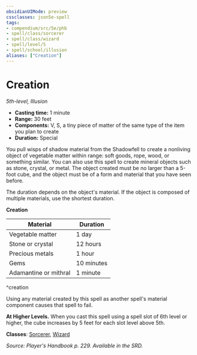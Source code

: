 ```yaml
---
obsidianUIMode: preview
cssclasses: json5e-spell
tags:
- compendium/src/5e/phb
- spell/class/sorcerer
- spell/class/wizard
- spell/level/5
- spell/school/illusion
aliases: ["Creation"]
---
```

# Creation
*5th-level, Illusion*  

- **Casting time:** 1 minute
- **Range:** 30 feet
- **Components:** V, S, a tiny piece of matter of the same type of the item you plan to create
- **Duration:** Special

You pull wisps of shadow material from the Shadowfell to create a nonliving object of vegetable matter within range: soft goods, rope, wood, or something similar. You can also use this spell to create mineral objects such as stone, crystal, or metal. The object created must be no larger than a 5-foot cube, and the object must be of a form and material that you have seen before.

The duration depends on the object's material. If the object is composed of multiple materials, use the shortest duration.

**Creation**

| Material | Duration |
|----------|----------|
| Vegetable matter | 1 day |
| Stone or crystal | 12 hours |
| Precious metals | 1 hour |
| Gems | 10 minutes |
| Adamantine or mithral | 1 minute |
^creation

Using any material created by this spell as another spell's material component causes that spell to fail.

**At Higher Levels.** When you cast this spell using a spell slot of 6th level or higher, the cube increases by 5 feet for each slot level above 5th.

**Classes**: [Sorcerer](compendium/classes/sorcerer.md), [Wizard](compendium/classes/wizard.md)

*Source: Player's Handbook p. 229. Available in the SRD.*